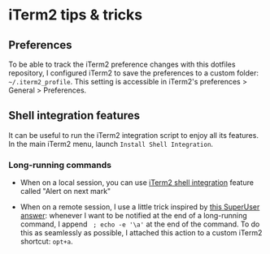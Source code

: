 # iTerm2 tips & tricks

## Preferences

To be able to track the iTerm2 preference changes with this dotfiles repository, I configured iTerm2 to save the preferences to a custom folder: `~/.iterm2_profile`. This setting is accessible in iTerm2's preferences > General > Preferences.

## Shell integration features

It can be useful to run the iTerm2 integration script to enjoy all its features. In the main iTerm2 menu, launch `Install Shell Integration`.

### Long-running commands

- When on a local session, you can use [iTerm2 shell integration](https://iterm2.com/documentation-shell-integration.html) feature called "Alert on next mark"

- When on a remote session, I use a little trick inspired by [this SuperUser answer](https://superuser.com/a/1165272): whenever I want to be notified at the end of a long-running command, I append ` ; echo -e '\a'` at the end of the command. To do this as seamlessly as possible, I attached this action to a custom iTerm2 shortcut: `opt+a`.
